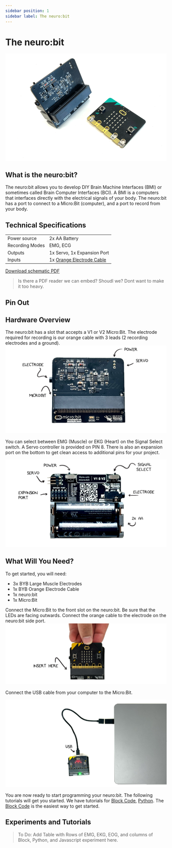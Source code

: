 ```yaml
---
sidebar position: 1
sidebar label: The neuro:bit
---
```


# The neuro:bit #

![ Image of neuro:bit ](./NeuroBit.png)

## What is the neuro:bit? ## 
The neuro:bit allows you to develop DIY Brain Machine Interfaces (BMI) or sometimes called Brain Computer Interfaces (BCI).  A BMI is a computers that interfaces directly with the electrical signals of your body. The neuro:bit has a port to connect to a Micro:Bit (computer), and a port to record from your body.  

## Technical Specifications ## 

| | |
|---|---|
| Power source | 2x AA Battery |
| Recording Modes| EMG, ECG |
|Outputs| 1x Servo, 1x Expansion Port|
|Inputs| 1x [Orange Electrode Cable](https://backyardbrains.com/products/muscleElectrodeCable)|

[Download schematic PDF](./ )
> Is there a PDF reader we can embed?  Shoudl we?  Dont want to make it too heavy.
## Pin Out ##


## Hardware Overview ## 
The neuro:bit has a slot that accepts a V1 or V2 Micro:Bit.  The electrode required for recording is our orange cable with 3 leads (2 recording electrodes and a ground). 
![NeuroBit Top]( ./NeuroBit_Front.png)

You can select between EMG (Muscle) or EKG (Heart) on the Signal Select switch.  A Servo controller is provided on PIN 8. There is also an expansion port on the bottom to get clean access to additional pins for your project. 

![NeuroBit Bottom](./NeuroBit_Back.png )

## What Will You Need? ##

To get started, you will need:

* 3x BYB Large Muscle Electrodes
* 1x BYB Orange Electrode Cable
* 1x neuro:bit
* 1x Micro:Bit

Connect the Micro:Bit to the front slot on the neuro:bit.  Be sure that the LEDs are facing outwards. Connect the orange cable to the electrode on the neuro:bit side port.  
![NeuroBit Connecting](./NeuroBit_Connect.png )

Connect the USB cable from your computer to the Micro:Bit. 

![NeuroBit USB](./NeuroBit_USB.png)

 You are now ready to start programming your neuro:bit.   The following tutorials will get you started.  We have tutorials for [Block Code](./Block), [Python](./Python).  The [Block Code](./Block) is the easiest way to get started.

## Experiments and Tutorials ## 



>To Do:  Add Table with Rows of EMG, EKG, EOG, and columns of Block, Python, and Javascript experiment here.




